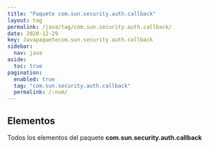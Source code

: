 ```yaml
---
title: "Paquete com.sun.security.auth.callback"
layout: tag
permalink: /java/tag/com.sun.security.auth.callback/
date: 2020-12-29
key: Javapaquetecom.sun.security.auth.callback
sidebar: 
  nav: java
aside: 
  toc: true
pagination: 
  enabled: true
  tag: "com.sun.security.auth.callback"
  permalink: /:num/
---
```


<h2>Elementos</h2>
Todos los elementos del paquete <strong>com.sun.security.auth.callback</strong>
